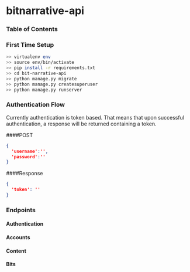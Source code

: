 # bitnarrative-api

### Table of Contents

### First Time Setup

```bash
>> virtualenv env
>> source env/bin/activate
>> pip install -r requirements.txt
>> cd bit-narrative-api
>> python manage.py migrate
>> python manage.py createsuperuser
>> python manage.py runserver
```

### Authentication Flow
Currently authentication is token based. That means that upon successful authentication, a response will be returned containing 
a token.

####POST
```json
{
  'username':'',
  'password':''
}
```

####Response
```json
{
  'token': ''
}
```

### Endpoints

#### Authentication

#### Accounts

#### Content

#### Bits
